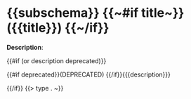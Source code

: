 # {{subschema}} {{~#if title~}} ({{title}}) {{~/if}}

**Description**: 

{{#if (or description deprecated)}}

{{#if deprecated}}(DEPRECATED) {{/if}}{{{description}}}

{{/if}}
{{> type . ~}}
